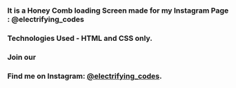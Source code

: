 ### It is a Honey Comb loading Screen made for my Instagram Page : @electrifying_codes

### Technologies Used - HTML and CSS only.

### Join our
### Find me on Instagram: [@electrifying_codes][Instagram].

[instagram]: https://www.instagram.com/electrifying_codes